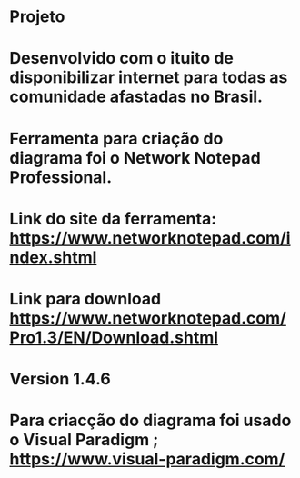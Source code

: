 # Projeto

# Desenvolvido com o ituito de disponibilizar internet para todas as comunidade afastadas no Brasil.
# Ferramenta para criação do diagrama foi o  Network Notepad Professional.
# Link do site da ferramenta: https://www.networknotepad.com/index.shtml
# Link para download https://www.networknotepad.com/Pro1.3/EN/Download.shtml
# Version 1.4.6
# Para criacção do diagrama foi usado o Visual Paradigm ;  https://www.visual-paradigm.com/
